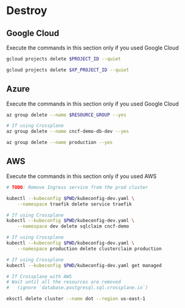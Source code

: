 # Destroy

## Google Cloud

Execute the commands in this section only if you used Google Cloud

```bash
gcloud projects delete $PROJECT_ID --quiet

gcloud projects delete $XP_PROJECT_ID --quiet
```

## Azure

Execute the commands in this section only if you used Google Cloud

```bash
az group delete --name $RESOURCE_GROUP --yes

# If using Crossplane
az group delete --name cncf-demo-db-dev --yes

az group delete --name production --yes
```

## AWS

Execute the commands in this section only if you used AWS

```bash
# TODO: Remove Ingress service from the prod cluster

kubectl --kubeconfig $PWD/kubeconfig-dev.yaml \
    --namespace traefik delete service traefik

# If using Crossplane
kubectl --kubeconfig $PWD/kubeconfig-dev.yaml \
    --namespace dev delete sqlclaim cncf-demo

# If using Crossplane
kubectl --kubeconfig $PWD/kubeconfig-dev.yaml \
    --namespace production delete clusterclaim production

# If using Crossplane
kubectl --kubeconfig $PWD/kubeconfig-dev.yaml get managed

# If Crossplane with AWS
# Wait until all the resources are removed
#   (ignore `database.postgresql.sql.crossplane.io`)

eksctl delete cluster --name dot --region us-east-1
```
